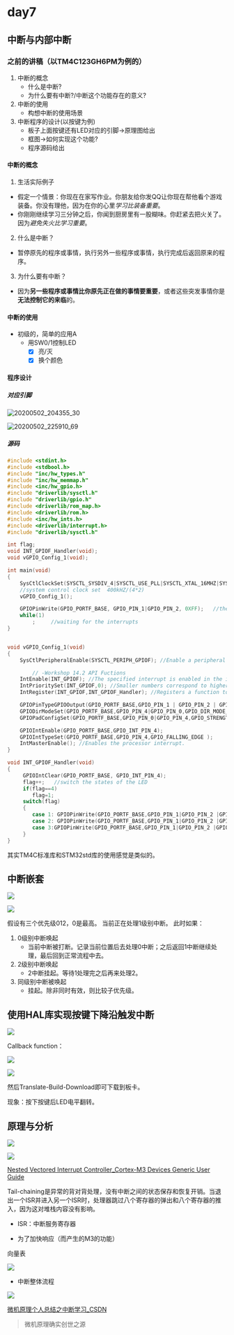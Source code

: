 # day7

## 中断与内部中断

### 之前的讲稿（以TM4C123GH6PM为例的）
1. 中断的概念
    - 什么是中断?
    - 为什么要有中断?/中断这个功能存在的意义?
2. 中断的使用
    - 构想中断的使用场景
3. 中断程序的设计(以按键为例)
    - 板子上面按键还有LED对应的引脚→原理图给出
    - 框图→如何实现这个功能?
    - 程序源码给出


#### 中断的概念
1. 生活实际例子
- 假定一个情景：你现在在家写作业。你朋友给你发QQ让你现在帮他看个游戏装备。你没有理他，因为在你的心里*学习比装备重要*。
- 你刚刚继续学习三分钟之后，你闻到厨房里有一股糊味。你赶紧去把火关了。因为*避免失火比学习重要*。
2. 什么是中断？
- 暂停原先的程序或事情，执行另外一些程序或事情，执行完成后返回原来的程序。
3. 为什么要有中断？
- 因为**另一些程序或事情比你原先正在做的事情要重要**，或者这些突发事情你是**无法控制它的来临**的。
#### 中断的使用
- 初级的，简单的应用A
    - 用SW0/1控制LED
        - [x] 亮/灭
        - [x] 换个颜色

#### 程序设计

##### 对应引脚

![20200502_204355_30](images/20200502_204355_30.png)

![20200502_225910_69](images/20200502_225910_69.png)

##### 源码

```c
#include <stdint.h>
#include <stdbool.h>
#include "inc/hw_types.h"
#include "inc/hw_memmap.h"
#include <inc/hw_gpio.h>
#include "driverlib/sysctl.h"
#include "driverlib/gpio.h"
#include <driverlib/rom_map.h>
#include <driverlib/rom.h>
#include <inc/hw_ints.h>
#include <driverlib/interrupt.h>
#include "driverlib/sysctl.h"

int flag;
void INT_GPIOF_Handler(void);
void vGPIO_Config_1(void);

int main(void)
{
    SysCtlClockSet(SYSCTL_SYSDIV_4|SYSCTL_USE_PLL|SYSCTL_XTAL_16MHZ|SYSCTL_OSC_MAIN);
    //system control clock set  400kHZ/(4*2)
    vGPIO_Config_1();

    GPIOPinWrite(GPIO_PORTF_BASE, GPIO_PIN_1|GPIO_PIN_2, 0XFF);   //the initial state of LED
    while(1)
        ;     //waiting for the interrupts
}


void vGPIO_Config_1(void)
{
    SysCtlPeripheralEnable(SYSCTL_PERIPH_GPIOF); //Enable a peripheral

		// -Workshop 14.2 API Fuctions
    IntEnable(INT_GPIOF); //The specified interrupt is enabled in the interrupt controller
    IntPrioritySet(INT_GPIOF,0); //Smaller numbers correspond to higher interrupt priorities; priority 0 is the highest interrupt priority.
    IntRegister(INT_GPIOF,INT_GPIOF_Handler); //Registers a function to be called when an interrupt occurs

    GPIOPinTypeGPIOOutput(GPIO_PORTF_BASE,GPIO_PIN_1 | GPIO_PIN_2 | GPIO_PIN_3 ); //Configures pins for use as GPIO outputs
    GPIODirModeSet(GPIO_PORTF_BASE,GPIO_PIN_4|GPIO_PIN_0,GPIO_DIR_MODE_IN);
    GPIOPadConfigSet(GPIO_PORTF_BASE,GPIO_PIN_0|GPIO_PIN_4,GPIO_STRENGTH_2MA,GPIO_PIN_TYPE_STD_WPU);

    GPIOIntEnable(GPIO_PORTF_BASE,GPIO_INT_PIN_4);
    GPIOIntTypeSet(GPIO_PORTF_BASE,GPIO_PIN_4,GPIO_FALLING_EDGE );
    IntMasterEnable(); //Enables the processor interrupt.
}

void INT_GPIOF_Handler(void)
{
     GPIOIntClear(GPIO_PORTF_BASE, GPIO_INT_PIN_4);
     flag++;   //switch the states of the LED
     if(flag==4)
		flag=1;
     switch(flag)
     {
        case 1: GPIOPinWrite(GPIO_PORTF_BASE,GPIO_PIN_1|GPIO_PIN_2 |GPIO_PIN_3,GPIO_PIN_2 |GPIO_PIN_3); break;
        case 2: GPIOPinWrite(GPIO_PORTF_BASE,GPIO_PIN_1|GPIO_PIN_2 |GPIO_PIN_3,GPIO_PIN_1|GPIO_PIN_3); break;
        case 3:GPIOPinWrite(GPIO_PORTF_BASE,GPIO_PIN_1|GPIO_PIN_2 |GPIO_PIN_3,0XFF); break;
     }
}
```


其实TM4C标准库和STM32std库的使用感觉是类似的。

## 中断嵌套


![](assets/markdown-img-paste-20210713095409354.png)

![](assets/markdown-img-paste-20210713095802322.png)

假设有三个优先级012，0是最高。
当前正在处理1级别中断。
此时如果：

1. 0级别中断唤起
    - 当前中断被打断。记录当前位置后去处理0中断；之后返回1中断继续处理，最后回到正常流程中去。
2. 2级别中断唤起
    - 2中断挂起。等待1处理完之后再来处理2。
3. 同级别中断被唤起
    - 挂起。除非同时有效，则比较子优先级。


## 使用HAL库实现按键下降沿触发中断

![](assets/markdown-img-paste-20210713101541189.png)

Callback function：

![](assets/markdown-img-paste-2021071310172114.png)

![](assets/markdown-img-paste-2021071310202974.png)


然后Translate-Build-Download即可下载到板卡。

现象：按下按键后LED电平翻转。

## 原理与分析


![](assets/markdown-img-paste-20210713102555293.png)


![](assets/markdown-img-paste-20210713103134332.png)


[Nested Vectored Interrupt Controller_Cortex-M3 Devices Generic User Guide](https://developer.arm.com/documentation/dui0552/a/cortex-m3-peripherals/nested-vectored-interrupt-controller?lang=en)

Tail-chaining是异常的背对背处理，没有中断之间的状态保存和恢复开销。当退出一个ISR并进入另一个ISR时，处理器跳过八个寄存器的弹出和八个寄存器的推入，因为这对堆栈内容没有影响。

- ISR：中断服务寄存器

- 为了加快响应（而产生的M3的功能）

向量表

![](assets/markdown-img-paste-20210713103838394.png)

- 中断整体流程


![](assets/markdown-img-paste-20210713104019802.png)

[微机原理个人总结之中断学习_CSDN](https://blog.csdn.net/qq_40944242/article/details/105771065)

> 微机原理确实创世之源
